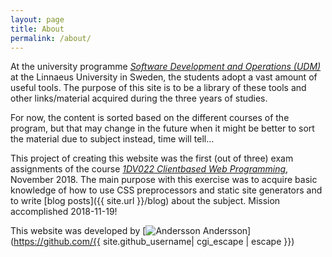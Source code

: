 ```yaml
---
layout: page
title: About
permalink: /about/
---
```


At the university programme *[Software Development and Operations (UDM)](https://coursepress.lnu.se/program/utveckling-och-drift-av-mjukvarusystem/)* at the Linnaeus University in Sweden, the students adopt a vast amount of useful tools. The purpose of this site is to be a library of these tools and other links/material acquired during the three years of studies. 

For now, the content is sorted based on the different courses of the program, but that may change in the future when it might be better to sort the material due to subject instead, time will tell...

This project of creating this website was the first (out of three) exam assignments of the course *[1DV022 Client­based Web Programming](https://coursepress.lnu.se/kurs/klientbaserad-webbprogrammering/)*, November 2018. The main purpose with this exercise was to acquire basic knowledge of how to use CSS preprocessors and static site generators and to write [blog posts]({{ site.url }}/blog) about the subject. Mission accomplished 2018-11-19!

This website was developed by [![Andersson](/favicon.ico) Andersson](https://github.com/{{ site.github_username| cgi_escape | escape }})
